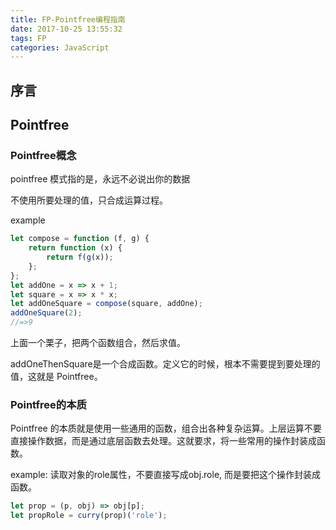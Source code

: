 ```yaml
---
title: FP-Pointfree编程指南
date: 2017-10-25 13:55:32
tags: FP
categories: JavaScript
---
```


## 序言

<!--more-->

## Pointfree

### Pointfree概念

pointfree 模式指的是，永远不必说出你的数据

不使用所要处理的值，只合成运算过程。

example

```js
let compose = function (f, g) {
    return function (x) {
        return f(g(x));
    };
};
let addOne = x => x + 1;
let square = x => x * x;
let addOneSquare = compose(square, addOne);
addOneSquare(2);
//=>9
```

上面一个栗子，把两个函数组合，然后求值。

addOneThenSquare是一个合成函数。定义它的时候，根本不需要提到要处理的值，这就是 Pointfree。

### Pointfree的本质

Pointfree 的本质就是使用一些通用的函数，组合出各种复杂运算。上层运算不要直接操作数据，而是通过底层函数去处理。这就要求，将一些常用的操作封装成函数。

example: 读取对象的role属性，不要直接写成obj.role, 而是要把这个操作封装成函数。

```js
let prop = (p, obj) => obj[p];
let propRole = curry(prop)('role');
```